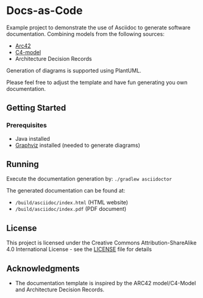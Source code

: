 # Docs-as-Code

Example project to demonstrate the use of Asciidoc to generate software documentation. Combining models from the following sources:

+ [Arc42](https://arc42.org/download)
+ [C4-model](https://c4model.com/)
+ Architecture Decision Records

Generation of diagrams is supported using PlantUML.

Please feel free to adjust the template and have fun generating you own documentation.

## Getting Started

### Prerequisites

+ Java installed
+ [Graphviz](https://graphviz.gitlab.io/) installed (needed to generate diagrams)

## Running

Execute the documentation generation by:
`./gradlew asciidoctor`

The generated documentation can be found at:

+ `/build/asciidoc/index.html` (HTML website)
+ `/build/asciidoc/index.pdf` (PDF document)

## License

This project is licensed under the Creative Commons Attribution-ShareAlike 4.0 International License - see the [LICENSE](LICENSE.md) file for details

## Acknowledgments

* The documentation template is inspired by the ARC42 model/C4-Model and Architecture Decision Records.
